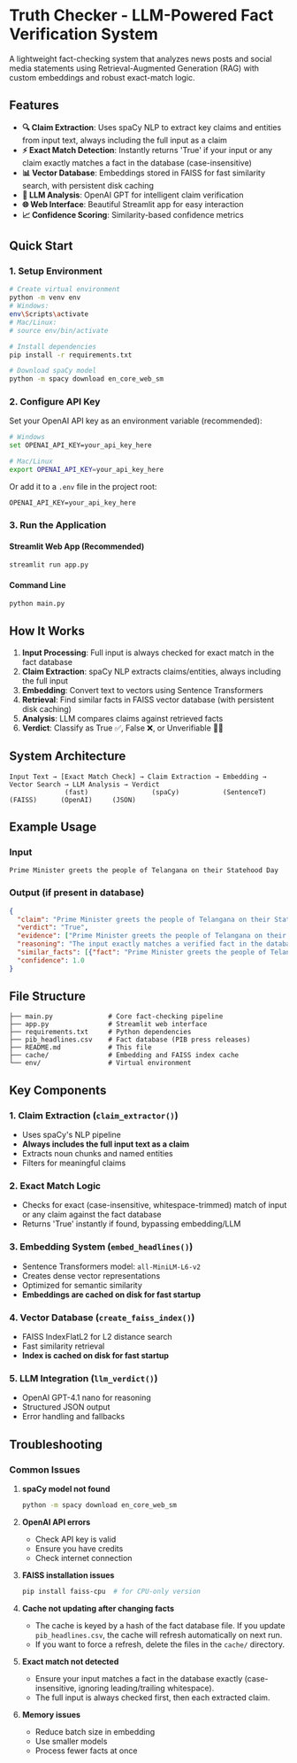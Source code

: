 # Truth Checker - LLM-Powered Fact Verification System

A lightweight fact-checking system that analyzes news posts and social media statements using Retrieval-Augmented Generation (RAG) with custom embeddings and robust exact-match logic.

## Features

- **🔍 Claim Extraction**: Uses spaCy NLP to extract key claims and entities from input text, always including the full input as a claim
- **⚡ Exact Match Detection**: Instantly returns 'True' if your input or any claim exactly matches a fact in the database (case-insensitive)
- **📊 Vector Database**: Embeddings stored in FAISS for fast similarity search, with persistent disk caching
- **🤖 LLM Analysis**: OpenAI GPT for intelligent claim verification
- **🌐 Web Interface**: Beautiful Streamlit app for easy interaction
- **📈 Confidence Scoring**: Similarity-based confidence metrics

## Quick Start

### 1. Setup Environment

```bash
# Create virtual environment
python -m venv env
# Windows:
env\Scripts\activate
# Mac/Linux:
# source env/bin/activate

# Install dependencies
pip install -r requirements.txt

# Download spaCy model
python -m spacy download en_core_web_sm
```

### 2. Configure API Key

Set your OpenAI API key as an environment variable (recommended):

```bash
# Windows
set OPENAI_API_KEY=your_api_key_here

# Mac/Linux
export OPENAI_API_KEY=your_api_key_here
```

Or add it to a `.env` file in the project root:
```
OPENAI_API_KEY=your_api_key_here
```

### 3. Run the Application

#### Streamlit Web App (Recommended)
```bash
streamlit run app.py
```

#### Command Line
```bash
python main.py
```

## How It Works

1. **Input Processing**: Full input is always checked for exact match in the fact database
2. **Claim Extraction**: spaCy NLP extracts claims/entities, always including the full input
3. **Embedding**: Convert text to vectors using Sentence Transformers
4. **Retrieval**: Find similar facts in FAISS vector database (with persistent disk caching)
5. **Analysis**: LLM compares claims against retrieved facts
6. **Verdict**: Classify as True ✅, False ❌, or Unverifiable 🤷‍♂️

## System Architecture

```
Input Text → [Exact Match Check] → Claim Extraction → Embedding → Vector Search → LLM Analysis → Verdict
              (fast)                (spaCy)           (SentenceT)   (FAISS)      (OpenAI)     (JSON)
```

## Example Usage

### Input
```
Prime Minister greets the people of Telangana on their Statehood Day
```

### Output (if present in database)
```json
{
  "claim": "Prime Minister greets the people of Telangana on their Statehood Day",
  "verdict": "True",
  "evidence": ["Prime Minister greets the people of Telangana on their Statehood Day"],
  "reasoning": "The input exactly matches a verified fact in the database.",
  "similar_facts": [{"fact": "Prime Minister greets the people of Telangana on their Statehood Day", "distance": 0.0, "similarity": 1.0}],
  "confidence": 1.0
}
```

## File Structure

```
├── main.py              # Core fact-checking pipeline
├── app.py               # Streamlit web interface
├── requirements.txt     # Python dependencies
├── pib_headlines.csv    # Fact database (PIB press releases)
├── README.md            # This file
├── cache/               # Embedding and FAISS index cache
└── env/                 # Virtual environment
```

## Key Components

### 1. Claim Extraction (`claim_extractor()`)
- Uses spaCy's NLP pipeline
- **Always includes the full input text as a claim**
- Extracts noun chunks and named entities
- Filters for meaningful claims

### 2. Exact Match Logic
- Checks for exact (case-insensitive, whitespace-trimmed) match of input or any claim against the fact database
- Returns 'True' instantly if found, bypassing embedding/LLM

### 3. Embedding System (`embed_headlines()`)
- Sentence Transformers model: `all-MiniLM-L6-v2`
- Creates dense vector representations
- Optimized for semantic similarity
- **Embeddings are cached on disk for fast startup**

### 4. Vector Database (`create_faiss_index()`)
- FAISS IndexFlatL2 for L2 distance search
- Fast similarity retrieval
- **Index is cached on disk for fast startup**

### 5. LLM Integration (`llm_verdict()`)
- OpenAI GPT-4.1 nano for reasoning
- Structured JSON output
- Error handling and fallbacks

## Troubleshooting

### Common Issues

1. **spaCy model not found**
   ```bash
   python -m spacy download en_core_web_sm
   ```

2. **OpenAI API errors**
   - Check API key is valid
   - Ensure you have credits
   - Check internet connection

3. **FAISS installation issues**
   ```bash
   pip install faiss-cpu  # for CPU-only version
   ```

4. **Cache not updating after changing facts**
   - The cache is keyed by a hash of the fact database file. If you update `pib_headlines.csv`, the cache will refresh automatically on next run.
   - If you want to force a refresh, delete the files in the `cache/` directory.

5. **Exact match not detected**
   - Ensure your input matches a fact in the database exactly (case-insensitive, ignoring leading/trailing whitespace).
   - The full input is always checked first, then each extracted claim.

6. **Memory issues**
   - Reduce batch size in embedding
   - Use smaller models
   - Process fewer facts at once
